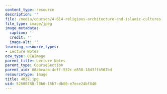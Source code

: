 ```yaml
---
content_type: resource
description: ''
file: /media/courses/4-614-religious-architecture-and-islamic-cultures-fall-2002/5260078078b015b7db80e7ece24bf840_4037.jpg
file_type: image/jpeg
image_metadata:
  caption: ''
  credit: ''
  image-alt: ''
learning_resource_types:
- Lecture Notes
ocw_type: OCWImage
parent_title: Lecture Notes
parent_type: CourseSection
parent_uid: 68abeaab-4eff-532c-e858-18d3ffb567bd
resourcetype: Image
title: 4037.jpg
uid: 52600780-78b0-15b7-db80-e7ece24bf840
---
```

